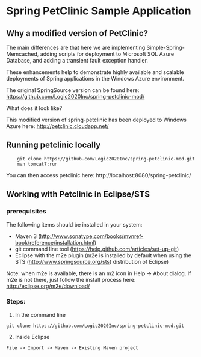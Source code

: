 # Spring PetClinic Sample Application

## Why a modified version of PetClinic?
The main differences are that here we are implementing Simple-Spring-Memcached, adding scripts for deployment to Microsoft SQL Azure Database, and adding a transient fault exception handler. 

These enhancements help to demonstrate highly available and scalable deployments of Spring applications in the Windows Azure environment. 

The original SpringSource version can be found here:
https://github.com/Logic2020Inc/spring-petclinic-mod/

What does it look like?

This modified version of spring-petclinic has been deployed to Windows Azure here: http://petclinic.cloudapp.net/


## Running petclinic locally
```
	git clone https://github.com/Logic2020Inc/spring-petclinic-mod.git
	mvn tomcat7:run
```

You can then access petclinic here: http://localhost:8080/spring-petclinic/

## Working with Petclinic in Eclipse/STS

### prerequisites
The following items should be installed in your system:
* Maven 3 (http://www.sonatype.com/books/mvnref-book/reference/installation.html)
* git command line tool (https://help.github.com/articles/set-up-git)
* Eclipse with the m2e plugin (m2e is installed by default when using the STS (http://www.springsource.org/sts) distribution of Eclipse) 

Note: when m2e is available, there is an m2 icon in Help -> About dialog.
If m2e is not there, just follow the install process here: http://eclipse.org/m2e/download/


### Steps:

1) In the command line
```
git clone https://github.com/Logic2020Inc/spring-petclinic-mod.git
```
2) Inside Eclipse
```
File -> Import -> Maven -> Existing Maven project
```





